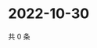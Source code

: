 # 2022-10-30

共 0 条

<!-- BEGIN WEIBO -->
<!-- 最后更新时间 Sun Oct 30 2022 19:14:13 GMT+0800 (China Standard Time) -->

<!-- END WEIBO -->

